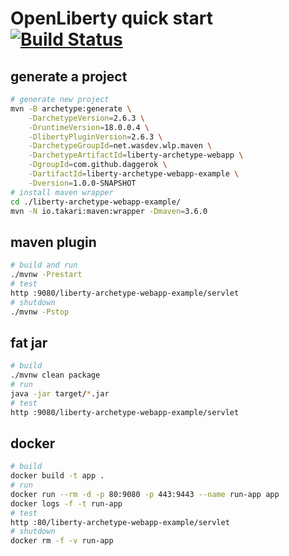 # OpenLiberty quick start [![Build Status](https://travis-ci.org/daggerok/liberty-archetype-webapp-example.svg?branch=master)](https://travis-ci.org/daggerok/liberty-archetype-webapp-example)

## generate a project

```bash
# generate new project
mvn -B archetype:generate \
    -DarchetypeVersion=2.6.3 \
    -DruntimeVersion=18.0.0.4 \
    -DlibertyPluginVersion=2.6.3 \
    -DarchetypeGroupId=net.wasdev.wlp.maven \
    -DarchetypeArtifactId=liberty-archetype-webapp \
    -DgroupId=com.github.daggerok \
    -DartifactId=liberty-archetype-webapp-example \
    -Dversion=1.0.0-SNAPSHOT
# install maven wrapper
cd ./liberty-archetype-webapp-example/
mvn -N io.takari:maven:wrapper -Dmaven=3.6.0
```

## maven plugin

```bash
# build and run
./mvnw -Prestart
# test
http :9080/liberty-archetype-webapp-example/servlet
# shutdown
./mvnw -Pstop
```

## fat jar

```bash
# build
./mvnw clean package
# run
java -jar target/*.jar
# test
http :9080/liberty-archetype-webapp-example/servlet
```

## docker

```bash
# build
docker build -t app .
# run
docker run --rm -d -p 80:9080 -p 443:9443 --name run-app app
docker logs -f -t run-app
# test
http :80/liberty-archetype-webapp-example/servlet
# shutdown
docker rm -f -v run-app
```
